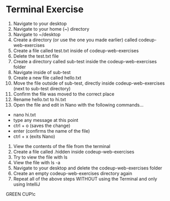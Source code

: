 # Terminal Exercise

1. Navigate to your desktop
1. Navigate to your home (~) directory
1. Navigate to ~/desktop
1. Create a directory (or use the one you made earlier) called codeup-web-exercises
1. Create a file called test.txt inside of codeup-web-exercises
1. Delete the test.txt file
1. Create a directory called sub-test inside the codeup-web-exercises folder
1. Navigate inside of sub-test
1. Create a new file called hello.txt
1. Move the file outside of sub-test, directly inside codeup-web-exercises (next to sub-test directory)
1. Confirm the file was moved to the correct place
1. Rename hello.txt to hi.txt
1. Open the file and edit in Nano with the following commands...
  - nano hi.txt
  - type any message at this point
  - ctrl + o (saves the change)
  - enter (confirms the name of the file)
  - ctrl + x (exits Nano)
1. View the contents of the file from the terminal
1. Create a file called .hidden inside codeup-web-exercises
1. Try to view the file with ls
1. View the file with ls -a
1. Navigate to your desktop and delete the codeup-web-exercises folder
1. Create an empty codeup-web-exercises directory again
1. Repeat all of the above steps WITHOUT using the Terminal and only using IntelliJ

GREEN CUP!c